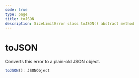 ```yaml
---
code: true
type: page
title: toJSON
description: SizeLimitError class toJSON() abstract method
---
```


# toJSON

Converts this error to a plain-old JSON object.

```ts
toJSON(): JSONObject
```
